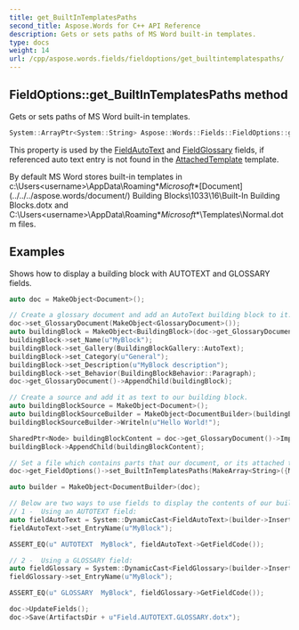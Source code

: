 ```yaml
---
title: get_BuiltInTemplatesPaths
second_title: Aspose.Words for C++ API Reference
description: Gets or sets paths of MS Word built-in templates.
type: docs
weight: 14
url: /cpp/aspose.words.fields/fieldoptions/get_builtintemplatespaths/
---
```

## FieldOptions::get_BuiltInTemplatesPaths method


Gets or sets paths of MS Word built-in templates.

```cpp
System::ArrayPtr<System::String> Aspose::Words::Fields::FieldOptions::get_BuiltInTemplatesPaths() const
```


This property is used by the [FieldAutoText](../../fieldautotext/) and [FieldGlossary](../../fieldglossary/) fields, if referenced auto text entry is not found in the [AttachedTemplate](../../../aspose.words/document/get_attachedtemplate/) template.

By default MS Word stores built-in templates in c:\Users\<username>\AppData\Roaming\**Microsoft**\[Document](../../../aspose.words/document/) Building Blocks\1033\16\Built-In Building Blocks.dotx and C:\Users\<username>\AppData\Roaming\**Microsoft**\Templates\Normal.dotm files.

## Examples




Shows how to display a building block with AUTOTEXT and GLOSSARY fields. 
```cpp
auto doc = MakeObject<Document>();

// Create a glossary document and add an AutoText building block to it.
doc->set_GlossaryDocument(MakeObject<GlossaryDocument>());
auto buildingBlock = MakeObject<BuildingBlock>(doc->get_GlossaryDocument());
buildingBlock->set_Name(u"MyBlock");
buildingBlock->set_Gallery(BuildingBlockGallery::AutoText);
buildingBlock->set_Category(u"General");
buildingBlock->set_Description(u"MyBlock description");
buildingBlock->set_Behavior(BuildingBlockBehavior::Paragraph);
doc->get_GlossaryDocument()->AppendChild(buildingBlock);

// Create a source and add it as text to our building block.
auto buildingBlockSource = MakeObject<Document>();
auto buildingBlockSourceBuilder = MakeObject<DocumentBuilder>(buildingBlockSource);
buildingBlockSourceBuilder->Writeln(u"Hello World!");

SharedPtr<Node> buildingBlockContent = doc->get_GlossaryDocument()->ImportNode(buildingBlockSource->get_FirstSection(), true);
buildingBlock->AppendChild(buildingBlockContent);

// Set a file which contains parts that our document, or its attached template may not contain.
doc->get_FieldOptions()->set_BuiltInTemplatesPaths(MakeArray<String>({MyDir + u"Busniess brochure.dotx"}));

auto builder = MakeObject<DocumentBuilder>(doc);

// Below are two ways to use fields to display the contents of our building block.
// 1 -  Using an AUTOTEXT field:
auto fieldAutoText = System::DynamicCast<FieldAutoText>(builder->InsertField(FieldType::FieldAutoText, true));
fieldAutoText->set_EntryName(u"MyBlock");

ASSERT_EQ(u" AUTOTEXT  MyBlock", fieldAutoText->GetFieldCode());

// 2 -  Using a GLOSSARY field:
auto fieldGlossary = System::DynamicCast<FieldGlossary>(builder->InsertField(FieldType::FieldGlossary, true));
fieldGlossary->set_EntryName(u"MyBlock");

ASSERT_EQ(u" GLOSSARY  MyBlock", fieldGlossary->GetFieldCode());

doc->UpdateFields();
doc->Save(ArtifactsDir + u"Field.AUTOTEXT.GLOSSARY.dotx");
```

